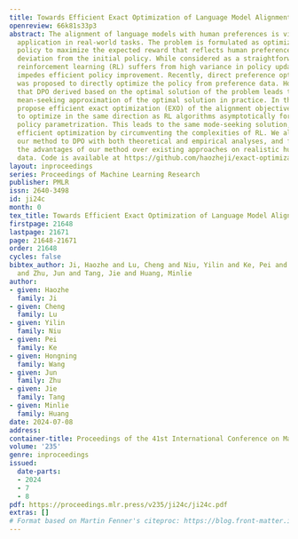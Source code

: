 ```yaml
---
title: Towards Efficient Exact Optimization of Language Model Alignment
openreview: 66k81s33p3
abstract: The alignment of language models with human preferences is vital for their
  application in real-world tasks. The problem is formulated as optimizing the model’s
  policy to maximize the expected reward that reflects human preferences with minimal
  deviation from the initial policy. While considered as a straightforward solution,
  reinforcement learning (RL) suffers from high variance in policy updates, which
  impedes efficient policy improvement. Recently, direct preference optimization (DPO)
  was proposed to directly optimize the policy from preference data. However, we show
  that DPO derived based on the optimal solution of the problem leads to a compromised
  mean-seeking approximation of the optimal solution in practice. In this paper, we
  propose efficient exact optimization (EXO) of the alignment objective. EXO is guaranteed
  to optimize in the same direction as RL algorithms asymptotically for arbitrary
  policy parametrization. This leads to the same mode-seeking solution, while enables
  efficient optimization by circumventing the complexities of RL. We also compare
  our method to DPO with both theoretical and empirical analyses, and further demonstrate
  the advantages of our method over existing approaches on realistic human preference
  data. Code is available at https://github.com/haozheji/exact-optimization.
layout: inproceedings
series: Proceedings of Machine Learning Research
publisher: PMLR
issn: 2640-3498
id: ji24c
month: 0
tex_title: Towards Efficient Exact Optimization of Language Model Alignment
firstpage: 21648
lastpage: 21671
page: 21648-21671
order: 21648
cycles: false
bibtex_author: Ji, Haozhe and Lu, Cheng and Niu, Yilin and Ke, Pei and Wang, Hongning
  and Zhu, Jun and Tang, Jie and Huang, Minlie
author:
- given: Haozhe
  family: Ji
- given: Cheng
  family: Lu
- given: Yilin
  family: Niu
- given: Pei
  family: Ke
- given: Hongning
  family: Wang
- given: Jun
  family: Zhu
- given: Jie
  family: Tang
- given: Minlie
  family: Huang
date: 2024-07-08
address:
container-title: Proceedings of the 41st International Conference on Machine Learning
volume: '235'
genre: inproceedings
issued:
  date-parts:
  - 2024
  - 7
  - 8
pdf: https://proceedings.mlr.press/v235/ji24c/ji24c.pdf
extras: []
# Format based on Martin Fenner's citeproc: https://blog.front-matter.io/posts/citeproc-yaml-for-bibliographies/
---
```

